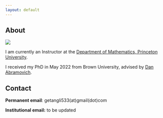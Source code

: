 ```yaml
---
layout: default
---
```


## About

<img class="profile-picture" src="tangli.jpg">

I am currently an Instructor at the [Department of Mathematics, Princeton University](https://www.math.princeton.edu/). 

I received my PhD in May 2022 from Brown University, advised by [Dan Abramovich](http://www.math.brown.edu/dabramov/).

## Contact

**Permanent email**: getangli533(at)gmail(dot)com

**Institutional email:** to be updated



